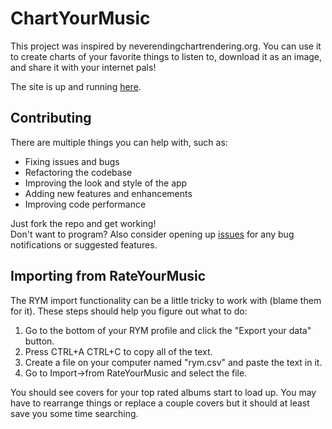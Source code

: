 # ChartYourMusic
 
This project was inspired by neverendingchartrendering.org. You can use it to create charts of your favorite things to listen to, download it as an image, and share it with your internet pals!

The site is up and running [here](https://giraffekey.github.io/chart-your-music/).

## Contributing

There are multiple things you can help with, such as:
- Fixing issues and bugs
- Refactoring the codebase
- Improving the look and style of the app
- Adding new features and enhancements
- Improving code performance

Just fork the repo and get working!  
Don't want to program? Also consider opening up [issues](https://github.com/GiraffeKey/chart-your-music/issues) for any bug notifications or suggested features.

## Importing from RateYourMusic

The RYM import functionality can be a little tricky to work with (blame them for it). These steps should help you figure out what to do:
1. Go to the bottom of your RYM profile and click the "Export your data" button.
2. Press CTRL+A CTRL+C to copy all of the text.
3. Create a file on your computer named "rym.csv" and paste the text in it.
4. Go to Import->from RateYourMusic and select the file.

You should see covers for your top rated albums start to load up. You may have to rearrange things or replace a couple covers but it should at least save you some time searching.